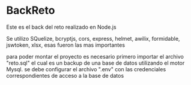# BackReto
Este es el back del reto realizado en Node.js

Se utilizo SQuelize, bcryptjs, cors, express, helmet, awilix, formidable, jswtoken, xlsx, esas fueron las mas importantes


para poder montar el proyecto es necesario primero importar el archivo "reto.sql" el cual es un backup de una base de datos utilizando el motor Mysql.
se debe configurar el archivo ".env" con las credenciales correspondientes de acceso a la base de datos
